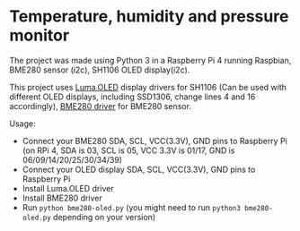# Temperature, humidity and pressure monitor

The project was made using Python 3 in a Raspberry Pi 4 running Raspbian, BME280 sensor (i2c), SH1106 OLED display(i2c).

This project uses [Luma.OLED](https://github.com/rm-hull/luma.oled) display drivers for SH1106 (Can be used with different OLED displays, including SSD1306, change lines 4 and 16 accordingly), [BME280 driver](https://github.com/pimoroni/bme280-python) for BME280 sensor.

Usage:
  * Connect your BME280 SDA, SCL, VCC(3.3V), GND pins to Raspberry Pi (on RPi 4, SDA is 03, SCL is 05, VCC 3.3V is 01/17, GND is 06/09/14/20/25/30/34/39)
  * Connect your OLED display SDA, SCL, VCC(3.3V), GND pins to Raspberry Pi
  * Install Luma.OLED driver
  * Install BME280 driver
  * Run `python bme280-oled.py` (you might need to run `python3 bme280-oled.py` depending on your version)
